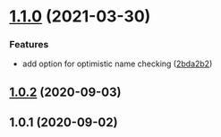 # [1.1.0](https://github.com/bconnorwhite/is-name-taken/compare/v1.0.2...v1.1.0) (2021-03-30)


### Features

* add option for optimistic name checking ([2bda2b2](https://github.com/bconnorwhite/is-name-taken/commit/2bda2b2b3e8e22bd59c1e4bd1cd3b047f433c534))



## [1.0.2](https://github.com/bconnorwhite/is-name-taken/compare/v1.0.1...v1.0.2) (2020-09-03)



## 1.0.1 (2020-09-02)



